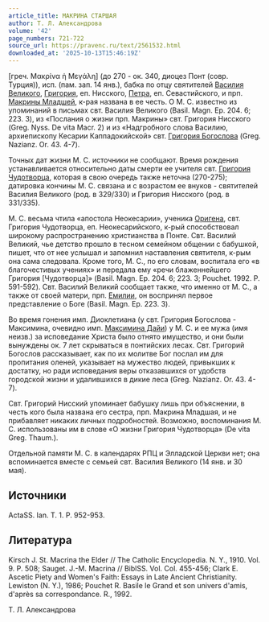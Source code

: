 ```yaml
---
article_title: МАКРИНА СТАРШАЯ
author: Т. Л. Александрова
volume: '42'
page_numbers: 721-722
source_url: https://pravenc.ru/text/2561532.html
downloaded_at: '2025-10-13T15:46:19Z'
---
```


[греч. Μακρίνα ἡ Μεγάλη] (до 270 - ок. 340, диоцез Понт (совр. Турция)), исп. (пам. зап. 14 янв.), бабка по отцу святителей [Василия Великого](<https://pravenc.ru/text/ВАСИЛИЙ ВЕЛИКИЙ.html>),  [Григория](https://pravenc.ru/text/Григорий.html), еп. Нисского, [Петра](https://pravenc.ru/text/Петр.html), еп. Севастийского, и прп. [Макрины Младшей](<https://pravenc.ru/text/Макрины Младшей.html>), к-рая названа в ее честь. О М. С. известно из упоминаний в письмах свт. Василия Великого (Basil. Magn. Ep. 204. 6; 223. 3), из «Послания о жизни прп. Макрины» свт. Григория Нисского (Greg. Nyss. De vita Macr. 2) и из «Надгробного слова Василию, архиепископу Кесарии Каппадокийской» свт. [Григория Богослова](<https://pravenc.ru/text/Григорий Богослов.html>) (Greg. Nazianz. Or. 43. 4-7).

Точных дат жизни М. С. источники не сообщают. Время рождения устанавливается относительно даты смерти ее учителя свт. [Григория Чудотворца](<https://pravenc.ru/text/Григория Чудотворца.html>), которая в свою очередь также неточна (270-275); датировка кончины М. С. связана и с возрастом ее внуков - святителей Василия Великого (род. в 329/330) и Григория Нисского (род. в 331/335).

М. C. весьма чтила «апостола Неокесарии», ученика [Оригена](https://pravenc.ru/text/Ориген.html), свт. Григория Чудотворца, еп. Неокесарийского, к-рый способствовал широкому распространению христианства в Понте. Свт. Василий Великий, чье детство прошло в тесном семейном общении с бабушкой, пишет, что от нее услышал и запомнил наставления святителя, к-рым она сама следовала. Кроме того, М. С., по его словам, воспитала его «в благочестивых учениях» и передала ему «речи блаженнейшего Григория [Чудотворца]» (Basil. Magn. Ep. 204. 6; 223. 3; Pouchet. 1992. P. 591-592). Свт. Василий Великий сообщает также, что именно от М. С., а также от своей матери, прп. [Емилии](https://pravenc.ru/text/Емилии.html), он воспринял первое представление о Боге (Basil. Magn. Ep. 223. 3).

Во время гонения имп. Диоклетиана (у свт. Григория Богослова - Максимина, очевидно имп. [Максимина Дайи](<https://pravenc.ru/text/Максимина Дайи.html>)) у М. С. и ее мужа (имя неизв.) за исповедание Христа было отнято имущество, и они были вынуждены ок. 7 лет скрываться в понтийских лесах. Свт. Григорий Богослов рассказывает, как по их молитве Бог послал им для пропитания оленей, указывает на мужество людей, привыкших к достатку, но ради исповедания веры отказавшихся от удобств городской жизни и удалившихся в дикие леса (Greg. Nazianz. Or. 43. 4-7).

Свт. Григорий Нисский упоминает бабушку лишь при объяснении, в честь кого была названа его сестра, прп. Макрина Младшая, и не прибавляет никаких личных подробностей. Возможно, воспоминания М. С. использованы им в слове «О жизни Григория Чудотворца» (De vita Greg. Thaum.).

Отдельной памяти М. С. в календарях РПЦ и Элладской Церкви нет; она вспоминается вместе с семьей свт. Василия Великого (14 янв. и 30 мая).

## Источники

ActaSS. Ian. T. 1. P. 952-953.

## Литература

Kirsch J. St. Macrina the Elder // The Catholic Encyclopedia. N. Y., 1910. Vol. 9. P. 508; Sauget. J.-M. Macrina // BiblSS. Vol. Col. 455-456; Clark E. Ascetic Piety and Women's Faith: Essays in Late Ancient Christianity. Lewiston (N. Y.), 1986; Pouchet R. Basile le Grand et son univers d'amis, d'après sa correspondance. R., 1992.

Т. Л. Александрова
